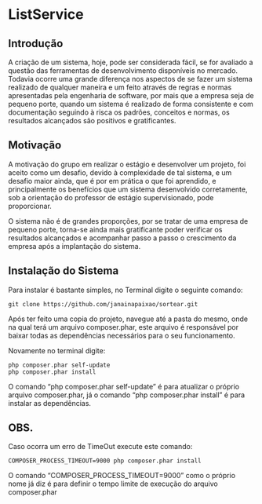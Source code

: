 ListService
=======================

Introdução
----------
A criação de um sistema, hoje, pode ser considerada fácil, se for avaliado a questão das ferramentas de desenvolvimento disponíveis no mercado. Todavia ocorre uma grande diferença nos aspectos de se fazer um sistema realizado de qualquer maneira e um feito através de regras e normas apresentadas pela engenharia de software, por mais que a empresa seja de pequeno porte, quando um sistema é realizado de forma consistente e com documentação seguindo à risca os padrões, conceitos e normas, os resultados alcançados são positivos e gratificantes. 

Motivação
---------
A motivação do grupo em realizar o estágio e desenvolver um projeto, foi aceito como um desafio, devido à complexidade de tal sistema, e um desafio maior ainda, que é por em prática o que foi aprendido, e principalmente os benefícios que um sistema desenvolvido corretamente, sob a orientação do professor de estágio supervisionado, pode proporcionar.

O sistema não é de grandes proporções, por se tratar de uma empresa de pequeno porte, torna-se ainda mais gratificante poder verificar os resultados alcançados e acompanhar passo a passo o crescimento da empresa após a implantação do sistema.

Instalação do Sistema
---------------------
Para instalar é bastante simples, no Terminal digite o seguinte comando:

    git clone https://github.com/janainapaixao/sortear.git

Após ter feito uma copia do projeto, navegue até a pasta do mesmo, onde na 
qual terá um arquivo composer.phar, este arquivo é responsável por baixar 
todas as dependências necessários para o seu funcionamento.

Novamente no terminal digite:
    
    php composer.phar self-update
    php composer.phar install

O comando “php composer.phar self-update” é para atualizar o próprio arquivo
composer.phar, já o comando “php composer.phar install” é para instalar as dependências.

OBS.
----

Caso ocorra um erro de TimeOut execute este comando:

    COMPOSER_PROCESS_TIMEOUT=9000 php composer.phar install

O comando “COMPOSER_PROCESS_TIMEOUT=9000” como o próprio nome já diz é para definir o
tempo limite de execução do arquivo  composer.phar
